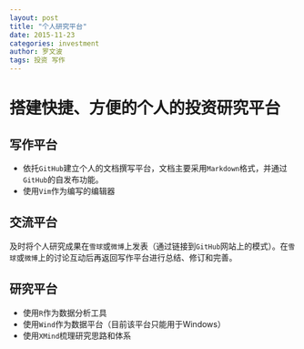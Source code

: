 ```yaml
---
layout: post
title: "个人研究平台"
date: 2015-11-23
categories: investment
author: 罗文波
tags: 投资 写作
---
```


# 搭建快捷、方便的个人的投资研究平台

## 写作平台

* 依托`GitHub`建立个人的文档撰写平台，文档主要采用`Markdown`格式，并通过`GitHub`的自发布功能。
* 使用`Vim`作为编写的编辑器

## 交流平台

及时将个人研究成果在`雪球`或`微博`上发表（通过链接到`GitHub`网站上的模式）。在`雪球`或`微博`上的讨论互动后再返回写作平台进行总结、修订和完善。

## 研究平台

* 使用`R`作为数据分析工具
* 使用`Wind`作为数据平台（目前该平台只能用于Windows）
* 使用`XMind`梳理研究思路和体系

